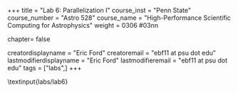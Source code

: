 +++
title = "Lab 6: Parallelization I"
course_inst = "Penn State"
course_number = "Astro 528"
course_name = "High-Performance Scientific Computing for Astrophysics"
weight = 0306  #03nn

chapter= false

creatordisplayname = "Eric Ford"
creatoremail = "ebf11 at psu dot edu"
lastmodifierdisplayname = "Eric Ford"
lastmodifieremail = "ebf11 at psu dot edu"
tags = ["labs",]
+++

\textinput{labs/lab6}


